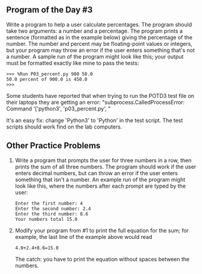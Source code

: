 

## Program of the Day #3

Write a program to help a user calculate percentages. The program should take two arguments: a number and a percentage. The program prints a sentence (formatted as in the example below) giving the percentage of the number. The number and percent may be floating-point values or integers, but your program may throw an error if the user enters something that's not a number. A sample run of the program might look like this; your output must be formatted exactly like mine to pass the tests:

```
>>> %Run P03_percent.py 900 50.0
50.0 percent of 900.0 is 450.0
>>> 
```

Some students have reported that when trying to run the POTD3 test file on their laptops they are getting an error: "subprocess.CalledProcessError: Command '['python3', 'p03_percent.py', "

It's an easy fix: change 'Python3' to 'Python' in the test script. The test scripts should work find on the lab computers.

## Other Practice Problems

1. Write a program that prompts the user for three numbers in a row, then prints the sum of all three numbers. The program should work if the user enters decimal numbers, but can throw an error if the user enters something that isn't a number. An example run of the program might look like this, where the numbers after each prompt are typed by the user:

   ```
   Enter the first number: 4
   Enter the second number: 2.4
   Enter the third number: 8.6
   Your numbers total 15.0
   ```


2. Modify your program from #1 to print the full equation for the sum; for example, the last line of the example above would read

   ```
   4.0+2.4+8.6=15.0
   ```

   The catch: you have to print the equation without spaces between the numbers.

